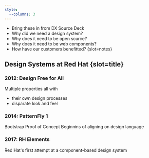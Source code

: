 ```yaml
---
style:
  --columns: 3
---
```

- Bring these in from DX Source Deck
- Why did we need a design system?
- Why does it need to be open source?
- Why does it need to be web components?
- How have our customers benefitted?
{slot=notes}

## Design Systems at Red Hat {slot=title}

<div>

  ### 2012: Design Free for All
  Multiple properties all with
  - their own design processes
  - disparate look and feel

</div> <div>

  ### 2014: PatternFly 1
  Bootstrap Proof of Concept
  Beginnins of aligning on design language

</div> <div>

  ### 2017: RH Elements
  Red Hat's first attempt at a component-based design system

</div>

